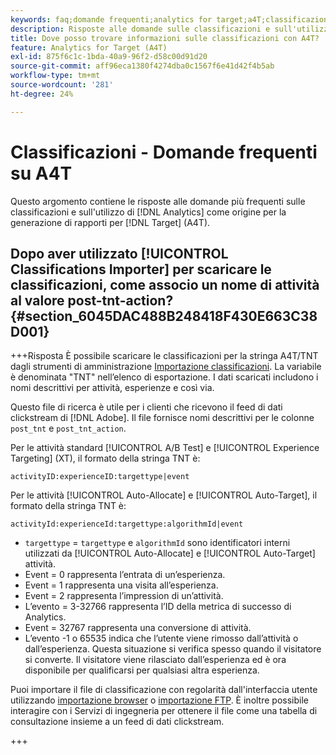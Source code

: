 ```yaml
---
keywords: faq;domande frequenti;analytics for target;a4T;classificazioni;classificazione;classificazioni importazione;post-tnt-action;codici evento
description: Risposte alle domande sulle classificazioni e sull'utilizzo di [!UICONTROL Analytics for Target] (A4T).
title: Dove posso trovare informazioni sulle classificazioni con A4T?
feature: Analytics for Target (A4T)
exl-id: 875f6c1c-1bda-40a9-96f2-d58c00d91d20
source-git-commit: aff96eca1380f4274dba0c1567f6e41d42f4b5ab
workflow-type: tm+mt
source-wordcount: '281'
ht-degree: 24%

---
```


# Classificazioni - Domande frequenti su A4T

Questo argomento contiene le risposte alle domande più frequenti sulle classificazioni e sull&#39;utilizzo di [!DNL Analytics] come origine per la generazione di rapporti per [!DNL Target] (A4T).

## Dopo aver utilizzato [!UICONTROL Classifications Importer] per scaricare le classificazioni, come associo un nome di attività al valore post-tnt-action? {#section_6045DAC488B248418F430E663C38D001}

+++Risposta
È possibile scaricare le classificazioni per la stringa A4T/TNT dagli strumenti di amministrazione [Importazione classificazioni](https://experienceleague.adobe.com/docs/analytics/components/classifications/classifications-importer/c-working-with-saint.html). La variabile è denominata &quot;TNT&quot; nell’elenco di esportazione. I dati scaricati includono i nomi descrittivi per attività, esperienze e così via.

Questo file di ricerca è utile per i clienti che ricevono il feed di dati clickstream di [!DNL Adobe]. Il file fornisce nomi descrittivi per le colonne `post_tnt` e `post_tnt_action`.

Per le attività standard [!UICONTROL A/B Test] e [!UICONTROL Experience Targeting] (XT), il formato della stringa TNT è:

```
activityID:experienceID:targettype|event
```

Per le attività [!UICONTROL Auto-Allocate] e [!UICONTROL Auto-Target], il formato della stringa TNT è:

```
activityId:experienceId:targettype:algorithmId|event
```

* `targettype` = `targettype` e `algorithmId` sono identificatori interni utilizzati da [!UICONTROL Auto-Allocate] e [!UICONTROL Auto-Target] attività.
* Event = 0 rappresenta l’entrata di un’esperienza.
* Event = 1 rappresenta una visita all’esperienza.
* Event = 2 rappresenta l’impression di un’attività.
* L’evento = 3-32766 rappresenta l’ID della metrica di successo di Analytics.
* Event = 32767 rappresenta una conversione di attività.
* L’evento -1 o 65535 indica che l’utente viene rimosso dall’attività o dall’esperienza. Questa situazione si verifica spesso quando il visitatore si converte. Il visitatore viene rilasciato dall’esperienza ed è ora disponibile per qualificarsi per qualsiasi altra esperienza.

Puoi importare il file di classificazione con regolarità dall&#39;interfaccia utente utilizzando [importazione browser](https://experienceleague.adobe.com/docs/analytics/components/classifications/classifications-importer/browser-import.html?lang=en) o [importazione FTP](https://experienceleague.adobe.com/docs/analytics/components/classifications/classifications-importer/import-file.html?lang=en). È inoltre possibile interagire con i Servizi di ingegneria per ottenere il file come una tabella di consultazione insieme a un feed di dati clickstream.

+++
